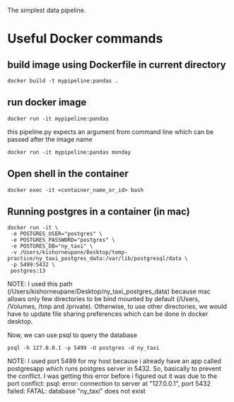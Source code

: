 The simplest data pipeline.

# Useful Docker commands

## build image using Dockerfile in current directory

```
docker build -t mypipeline:pandas .
```

## run docker image

```
docker run -it mypipeline:pandas
```

this pipeline.py expects an argument from command line which can be passed after the image name

```
docker run -it mypipeline:pandas monday
```

## Open shell in the container

```
docker exec -it <container_name_or_id> bash

```

## Running postgres in a container (in mac)

```
docker run -it \
 -e POSTGRES_USER="postgres" \
 -e POSTGRES_PASSWORD="postgres" \
 -e POSTGRES_DB="ny_taxi" \
 -v /Users/kishorneupane/Desktop/temp-practice/ny_taxi_postgres_data:/var/lib/postgresql/data \
 -p 5499:5432 \
 postgres:13
```

NOTE: I used this path (/Users/kishorneupane/Desktop/ny_taxi_postgres_data) because mac allows only few directories to be bind mounted by default (/Users, /Volumes, /tmp and /private). Otherwise, to use other directories, we would have to update file sharing preferences which can be done in docker desktop.

Now, we can use psql to query the database

```
psql -h 127.0.0.1 -p 5499 -U postgres -d ny_taxi
```

NOTE: I used port 5499 for my host because i already have an app called postgresapp which runs postgres server in 5432. So, basically to prevent the conflict. I was getting this error before i figured out it was due to the port conflict:
psql: error: connection to server at "127.0.0.1", port 5432 failed: FATAL: database "ny_taxi" does not exist
